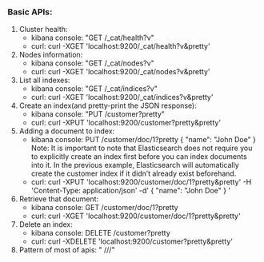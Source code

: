 ### Basic APIs:
  1. Cluster health: 
      * kibana console: "GET /_cat/health?v"
      * curl: curl -XGET 'localhost:9200/_cat/health?v&pretty'
  2. Nodes information: 
      * kibana console: "GET /_cat/nodes?v"
      * curl: curl -XGET 'localhost:9200/_cat/nodes?v&pretty'
  3. List all indexes: 
      * kibana console: "GET /_cat/indices?v"
      * curl: curl -XGET 'localhost:9200/_cat/indices?v&pretty'
  4. Create an index(and pretty-print the JSON response): 
      * kibana console: "PUT /customer?pretty"
      * curl: curl -XPUT 'localhost:9200/customer?pretty&pretty'
  5. Adding a document to index:
      * kibana console: PUT /customer/doc/1?pretty
                          {
                            "name": "John Doe"
                          }
         Note: It is important to note that Elasticsearch does not require you to explicitly create an index first before you can index documents into it. In the previous example, Elasticsearch will automatically create the customer index if it didn’t already exist beforehand.
      * curl: curl -XPUT 'localhost:9200/customer/doc/1?pretty&pretty' -H 'Content-Type: application/json' -d'
                            {
                              "name": "John Doe"
                            }
                          '
  6. Retrieve that document:
      * kibana console: GET /customer/doc/1?pretty
      * curl: curl -XGET 'localhost:9200/customer/doc/1?pretty&pretty'
  7. Delete an index:
      * kibana console: DELETE /customer?pretty
      * curl: curl -XDELETE 'localhost:9200/customer?pretty&pretty'
  8. Pattern of most of apis: "<REST Verb> /<Index>/<Type>/<ID>"
      






